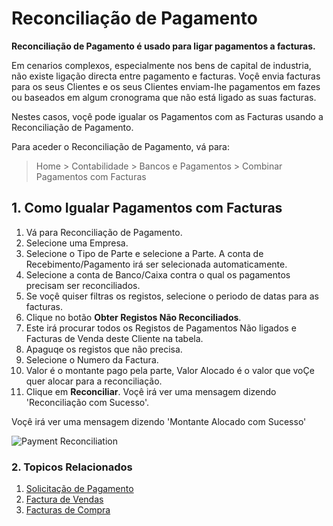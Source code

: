 <!-- add-breadcrumbs -->
# Reconciliação de Pagamento

**Reconciliação de Pagamento é usado para ligar pagamentos a facturas.**

Em cenarios complexos, especialmente nos bens de capital de industria, não existe ligação directa entre pagamento e facturas. Voçê envia facturas para os seus Clientes e os seus Clientes enviam-lhe pagamentos em fazes ou baseados em algum cronograma que não está ligado as suas facturas.

Nestes casos, voçê pode igualar os Pagamentos com as Facturas usando a Reconciliação de Pagamento.

Para aceder o Reconciliação de Pagamento, vá para:
> Home > Contabilidade > Bancos e Pagamentos > Combinar Pagamentos com Facturas

## 1. Como Igualar Pagamentos com Facturas
1. Vá para Reconciliação de Pagamento.
1. Selecione uma Empresa.
1. Selecione o Tipo de Parte e selecione a Parte. A conta de Recebimento/Pagamento irá ser selecionada automaticamente.
1. Selecione a conta de Banco/Caixa contra o qual os pagamentos precisam ser reconciliados.
1. Se voçê quiser filtras os registos, selecione o periodo de datas para as facturas.
1. Clique no botão **Obter Registos Não Reconciliados**.
1. Este irá procurar todos os Registos de Pagamentos Não ligados e Facturas de Venda deste Cliente na tabela.
1. Apaguqe os registos que não precisa.
1. Selecione o Numero da Factura.
1. Valor é o montante pago pela parte, Valor Alocado é o valor que voÇe quer alocar para a reconciliação.
1. Clique em **Reconciliar**. Voçê irá ver uma mensagem dizendo 'Reconciliação com Sucesso'.

Voçê irá ver uma mensagem dizendo 'Montante Alocado com Sucesso'

<img class="screenshot" alt="Payment Reconciliation" src="{{docs_base_url}}/assets/img/accounts/payment-reconcile-tool.png">

### 2. Topicos Relacionados
1. [Solicitação de Pagamento](/docs/user/manual/pt/contabilidade/solicitação-pagamento)
1. [Factura de Vendas](/docs/user/manual/pt/contabilidade/factura-vendas)
1. [Facturas de Compra](/docs/user/manual/pt/contabilidade/factura-compra)

